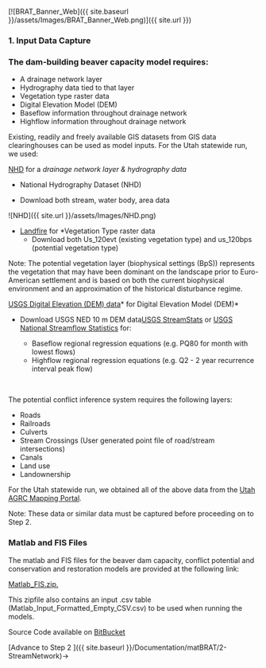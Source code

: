 [![BRAT_Banner_Web]({{ site.baseurl }}/assets/Images/BRAT_Banner_Web.png)]({{ site.url }})



### 1. Input Data Capture

### The dam-building beaver capacity model requires:

- A drainage network layer
- Hydrography data tied to that layer
- Vegetation type raster data
- Digital Elevation Model (DEM)
- Baseflow information throughout drainage network
- Highflow information throughout drainage network

 Existing, readily and freely available GIS datasets from GIS data clearinghouses can be used as model inputs. For the Utah statewide run, we used:

 [NHD](http://nhd.usgs.gov/) for a *drainage network layer & hydrography data*

 * National Hydrography Dataset (NHD)

 * Download both stream,  water body, area data


![NHD]({{ site.url }}/assets/Images/NHD.png)

* [Landfire](http://www.landfire.gov/) for *Vegetation Type raster data
  * Download both Us_120evt (existing vegetation type) and us_120bps (potential vegetation type)

Note: The potential vegetation layer (biophysical settings (BpS)) represents the vegetation that may have been dominant on the landscape prior to Euro-American settlement and is based on both the current biophysical environment and an approximation of the historical disturbance regime. 

[USGS Digital Elevation (DEM) data](http://ned.usgs.gov/)* for Digital Elevation Model (DEM)*
* Download USGS NED  10 m DEM data[USGS StreamStats](http://streamstats.usgs.gov/) or [USGS National Streamflow Statistics](http://water.usgs.gov/osw/programs/nss/pubs.html) for:
  * Baseflow regional regression equations (e.g. PQ80 for month with lowest flows)
  * Highflow regional regression equations (e.g. Q2 - 2 year recurrence interval peak flow)

  ​


The potential conflict inference system requires the following layers:

- Roads 
- Railroads 
- Culverts
- Stream Crossings (User generated point file of road/stream intersections) 
- Canals
- Land use
- Landownership 



For the Utah statewide run, we obtained all of the above data from the [Utah AGRC Mapping Portal](http://gis.utah.gov/).

Note: These data or similar data must be captured before proceeding on to Step 2.

### Matlab and FIS Files

The matlab and FIS files for the beaver dam capacity, conflict potential and conservation and restoration models are provided at the following link: 

[Matlab_FIS.zip.](http://etal.usu.edu/BRAT/Website/Matlab_FIS.zip)

 This zipfile also contains an input .csv table (Matlab_Input_Formatted_Empty_CSV.csv) to be used when running the models.

Source Code available on [BitBucket](https://wheatonetal@bitbucket.org/etal_brat/brat_matlab.git)

[Advance to Step 2 ]({{ site.baseurl }}/Documentation/matBRAT/2-StreamNetwork)->